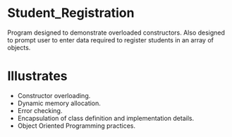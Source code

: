 # Student_Registration
Program designed to demonstrate overloaded constructors. Also designed to prompt user to enter data required to register students in an array of objects.

# Illustrates
* Constructor overloading.
* Dynamic memory allocation.
* Error checking.
* Encapsulation of class definition and implementation details.
* Object Oriented Programming practices.